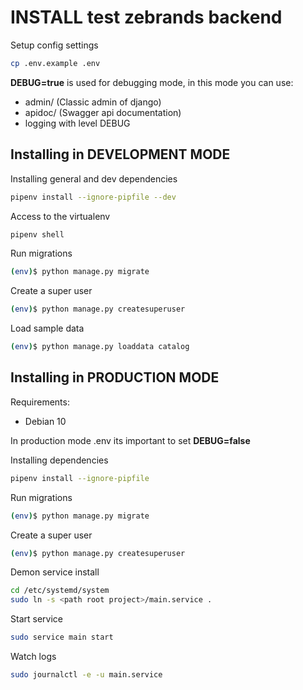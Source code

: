 # INSTALL test zebrands backend

Setup config settings
```sh
cp .env.example .env
```

__DEBUG=true__ is used for debugging mode, in this mode you can use:
- admin/ (Classic admin of django)
- apidoc/ (Swagger api documentation)
- logging with level DEBUG

## Installing in DEVELOPMENT MODE
Installing general and dev dependencies
```sh
pipenv install --ignore-pipfile --dev
```

Access to the virtualenv
```sh
pipenv shell
```

Run migrations
```sh
(env)$ python manage.py migrate
```

Create a super user
```sh
(env)$ python manage.py createsuperuser
```

Load sample data
```sh
(env)$ python manage.py loaddata catalog
```

## Installing in PRODUCTION MODE
Requirements:
- Debian 10

In production mode .env its important to set __DEBUG=false__

Installing dependencies
```sh
pipenv install --ignore-pipfile
```

Run migrations
```sh
(env)$ python manage.py migrate
```

Create a super user
```sh
(env)$ python manage.py createsuperuser
```

Demon service install
```sh
cd /etc/systemd/system
sudo ln -s <path root project>/main.service .
```

Start service
```sh
sudo service main start
```

Watch logs
```sh
sudo journalctl -e -u main.service
```

